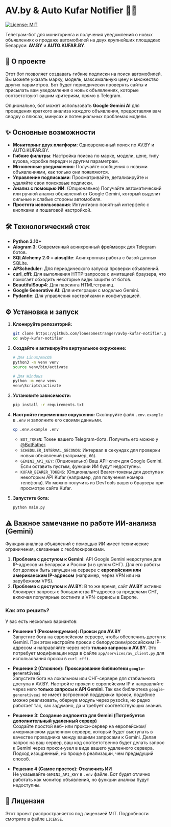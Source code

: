 # AV.by & Auto Kufar Notifier 🚗💨

[![License: MIT](https://img.shields.io/badge/License-MIT-yellow.svg)](https://opensource.org/licenses/MIT)

Телеграм-бот для мониторинга и получения уведомлений о новых объявлениях о продаже автомобилей на двух крупнейших площадках Беларуси: **AV.BY** и **AUTO.KUFAR.BY**.

## 🚀 О проекте

Этот бот позволяет создавать гибкие подписки на поиск автомобилей. Вы можете указать марку, модель, максимальную цену и множество других параметров. Бот будет периодически проверять сайты и присылать вам уведомления о новых объявлениях, которые соответствуют вашим критериям, прямо в Telegram.

Опционально, бот может использовать **Google Gemini AI** для проведения краткого анализа каждого объявления, предоставляя вам сводку о плюсах, минусах и потенциальных проблемах модели.

## ✨ Основные возможности

-   **Мониторинг двух платформ**: Одновременный поиск по AV.BY и AUTO.KUFAR.BY.
-   **Гибкие фильтры**: Настройка поиска по марке, модели, цене, типу кузова, коробке передач и другим параметрам.
-   **Мгновенные уведомления**: Получайте сообщения с новыми объявлениями, как только они появляются.
-   **Управление подписками**: Просматривайте, детализируйте и удаляйте свои поисковые подписки.
-   **Анализ с помощью ИИ**: (Опционально) Получайте автоматический или ручной анализ объявлений от Google Gemini, который выделит сильные и слабые стороны автомобиля.
-   **Простота использования**: Интуитивно понятный интерфейс с кнопками и пошаговой настройкой.

## 🛠️ Технологический стек

-   **Python 3.10+**
-   **Aiogram 3**: Современный асинхронный фреймворк для Telegram ботов.
-   **SQLAlchemy 2.0 + aiosqlite**: Асинхронная работа с базой данных SQLite.
-   **APScheduler**: Для периодического запуска проверки объявлений.
-   **curl_cffi**: Для выполнения HTTP-запросов с имитацией браузера, что помогает обходить некоторые виды защиты от ботов.
-   **BeautifulSoup4**: Для парсинга HTML-страниц.
-   **Google Generative AI**: Для интеграции с моделью Gemini.
-   **Pydantic**: Для управления настройками и конфигурацией.

## ⚙️ Установка и запуск

1.  **Клонируйте репозиторий:**
    ```bash
    git clone https://github.com/lonesomestranger/avby-kufar-notifier.git
    cd avby-kufar-notifier
    ```

2.  **Создайте и активируйте виртуальное окружение:**
    ```bash
    # Для Linux/macOS
    python3 -m venv venv
    source venv/bin/activate

    # Для Windows
    python -m venv venv
    venv\Scripts\activate
    ```

3.  **Установите зависимости:**
    ```bash
    pip install -r requirements.txt
    ```

4.  **Настройте переменные окружения:**
    Скопируйте файл `.env.example` в `.env` и заполните его своими данными.
    ```bash
    cp .env.example .env
    ```
    -   `BOT_TOKEN`: Токен вашего Telegram-бота. Получить его можно у [@BotFather](https://t.me/BotFather).
    -   `SCHEDULER_INTERVAL_SECONDS`: Интервал в секундах для проверки новых объявлений (например, `60`).
    -   `GEMINI_API_KEY`: (Опционально) Ваш API-ключ для Google Gemini. Если оставить пустым, функции ИИ будут недоступны.
    -   `KUFAR_BEARER_TOKENS`: (Опционально) Bearer-токены для доступа к некоторым API Kufar (например, для получения номера телефона). Их можно получить из DevTools вашего браузера при просмотре сайта Kufar.

5.  **Запустите бота:**
    ```bash
    python main.py
    ```

## ⚠️ Важное замечание по работе ИИ-анализа (Gemini)

Функция анализа объявлений с помощью ИИ имеет технические ограничения, связанные с геоблокировками.

1.  **Проблема с доступом к Gemini**: API Google Gemini недоступен для IP-адресов из Беларуси и России (и в целом СНГ). Для его работы бот должен быть запущен на сервере с **европейским или американским IP-адресом** (например, через VPN или на зарубежном VPS).
2.  **Проблема с доступом к AV.BY**: В то же время, сайт **AV.BY** активно блокирует запросы с большинства IP-адресов за пределами СНГ, включая популярные хостинги и VPN-сервисы в Европе.

### Как это решить?

У вас есть несколько вариантов:

-   **Решение 1 (Рекомендуемое): Прокси для AV.BY**  
    Запустите бота на европейском сервере, чтобы обеспечить доступ к Gemini. При этом настройте прокси с белорусским/российским IP-адресом и направляйте через него **только запросы к AV.BY**. Это потребует модификации кода в файле `app/services/av_client.py` для использования прокси в `curl_cffi`.

-   **Решение 2 (Сложное): Проксирование библиотеки `google-generativeai`**  
    Запустите бота на локальном или СНГ-сервере для стабильного доступа к AV.BY. Настройте прокси с европейским IP и направляйте через него **только запросы к API Gemini**. Так как библиотека `google-generativeai` не имеет встроенной поддержки прокси, подобное можно реализовать, обернув модуль через pysocks, но редко работает так, как задумано, да и требует соответствующих знаний.

-   **Решение 3: Создание эндпоинта для Gemini (Потребуется дополнительный удаленный сервер)**  
    Создайте простой веб- или прокси-сервер на европейском/американском удаленном сервере, который будет выступать в качестве проводника между вашими запросами к Gemini. Делая запрос на ваш сервер, ваш код соответственно будет делать запрос к Gemini через прокси-узел в виде вашего удаленного сервера. Подход изощренный, но проще в реализации, чем предыдущий способ.  

-   **Решение 4 (Самое простое): Отключить ИИ**  
    Не указывайте `GEMINI_API_KEY` в `.env` файле. Бот будет отлично работать как монитор объявлений, но функции анализа будут недоступны.

## 📜 Лицензия

Этот проект распространяется под лицензией MIT. Подробности смотрите в файле `LICENSE`.
